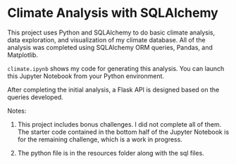 # Climate Analysis with SQLAlchemy

This project uses Python and SQLAlchemy to do basic climate analysis, data exploration, and visualization of my climate database. All of the  analysis was completed using SQLAlchemy ORM queries, Pandas, and Matplotlib.

`climate.ipynb` shows my code for generating this analysis. You can launch this Jupyter Notebook from your Python environment. 

After completing the initial analysis, a Flask API is designed based on the queries developed.

Notes:

1. This project includes bonus challenges. I did not complete all of them. The starter code contained in the bottom half of the Jupyter Notebook is for the remaining challenge, which is a work in progress.

2. The python file is in the resources folder along with the sql files. 
